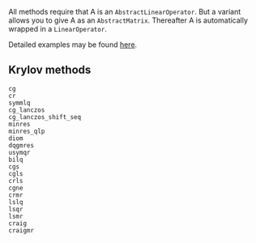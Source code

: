 All methods require that A is an `AbstractLinearOperator`.
But a variant allows you to give A as an `AbstractMatrix`. Thereafter A is automatically wrapped in a `LinearOperator`.

Detailed examples may be found [here](https://github.com/JuliaSmoothOptimizers/Krylov.jl/tree/master/examples).

## Krylov methods

```@docs
cg
cr
symmlq
cg_lanczos
cg_lanczos_shift_seq
minres
minres_qlp
diom
dqgmres
usymqr
bilq
cgs
cgls
crls
cgne
crmr
lslq
lsqr
lsmr
craig
craigmr
```
